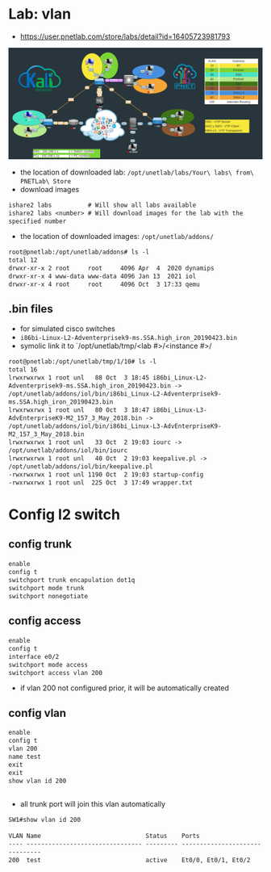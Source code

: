 # Lab: vlan

* https://user.pnetlab.com/store/labs/detail?id=16405723981793

![](img/2024-10-09-15-21-04.png)

* the location of downloaded lab: `/opt/unetlab/labs/Your\ labs\ from\ PNETLab\ Store`
* download images

```
ishare2 labs          # Will show all labs available
ishare2 labs <number> # Will download images for the lab with the specified number
```

* the location of downloaded images: `/opt/unetlab/addons/`

```
root@pnetlab:/opt/unetlab/addons# ls -l
total 12
drwxr-xr-x 2 root     root     4096 Apr  4  2020 dynamips
drwxr-xr-x 4 www-data www-data 4096 Jan 13  2021 iol
drwxr-xr-x 4 root     root     4096 Oct  3 17:33 qemu
```

## .bin files

* for simulated cisco switches
* `i86bi-Linux-L2-Adventerprisek9-ms.SSA.high_iron_20190423.bin`
* symolic link it to `/opt/unetlab/tmp/<lab #>/<instance #>/

```
root@pnetlab:/opt/unetlab/tmp/1/10# ls -l
total 16
lrwxrwxrwx 1 root unl   88 Oct  3 18:45 i86bi_Linux-L2-Adventerprisek9-ms.SSA.high_iron_20190423.bin -> /opt/unetlab/addons/iol/bin/i86bi_Linux-L2-Adventerprisek9-ms.SSA.high_iron_20190423.bin
lrwxrwxrwx 1 root unl   80 Oct  3 18:47 i86bi_Linux-L3-AdvEnterpriseK9-M2_157_3_May_2018.bin -> /opt/unetlab/addons/iol/bin/i86bi_Linux-L3-AdvEnterpriseK9-M2_157_3_May_2018.bin
lrwxrwxrwx 1 root unl   33 Oct  2 19:03 iourc -> /opt/unetlab/addons/iol/bin/iourc
lrwxrwxrwx 1 root unl   40 Oct  2 19:03 keepalive.pl -> /opt/unetlab/addons/iol/bin/keepalive.pl
-rwxrwxrwx 1 root unl 1190 Oct  2 19:03 startup-config
-rwxrwxrwx 1 root unl  225 Oct  3 17:49 wrapper.txt
```

# Config l2 switch

## config trunk

```
enable
config t
switchport trunk encapulation dot1q
switchport mode trunk
switchport nonegotiate
```

## config access

```
enable
config t
interface e0/2
switchport mode access
switchport access vlan 200
```

* if vlan 200 not configured prior, it will be automatically created

## config vlan

```
enable
config t
vlan 200
name test
exit
exit
show vlan id 200


```

* all trunk port will join this vlan automatically

```
SW1#show vlan id 200

VLAN Name                             Status    Ports
---- -------------------------------- --------- -------------------------------
200  test                             active    Et0/0, Et0/1, Et0/2
```
